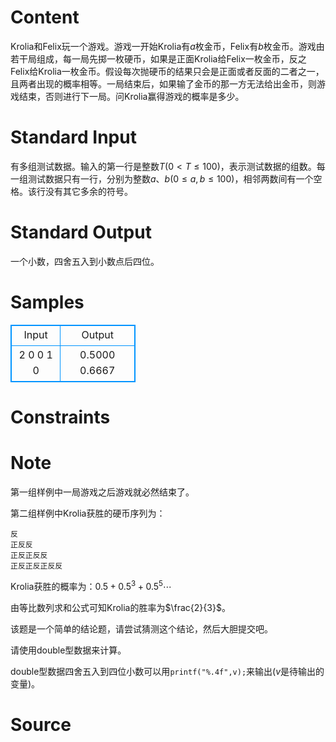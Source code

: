 
# Content

Krolia和Felix玩一个游戏。游戏一开始Krolia有$a$枚金币，Felix有$b$枚金币。游戏由若干局组成，每一局先掷一枚硬币，如果是正面Krolia给Felix一枚金币，反之Felix给Krolia一枚金币。假设每次抛硬币的结果只会是正面或者反面的二者之一，且两者出现的概率相等。一局结束后，如果输了金币的那一方无法给出金币，则游戏结束，否则进行下一局。问Krolia赢得游戏的概率是多少。

# Standard Input

有多组测试数据。输入的第一行是整数$T$($0 < T \leq 100$)，表示测试数据的组数。每一组测试数据只有一行，分别为整数$a$、$b$($0 \leq a,b \leq 100$)，相邻两数间有一个空格。该行没有其它多余的符号。

# Standard Output

一个小数，四舍五入到小数点后四位。

# Samples

<style>
        table,table tr th, table tr td { border:1px solid #0094ff; }
        table { width: 200px; min-height: 25px; line-height: 25px; text-align: center; border-collapse: collapse;}   
    </style>
<table>
	<tr>
		<td>Input</td>
		<td>Output</td>
	</tr>
<tr><td>2
0 0
1 0</td><td>0.5000
0.6667</td></tr></table>


# Constraints



# Note

第一组样例中一局游戏之后游戏就必然结束了。

第二组样例中Krolia获胜的硬币序列为：
```
反
正反反
正反正反反
正反正反正反反
```
Krolia获胜的概率为：$0.5+0.5^3+0.5^5\cdots$

由等比数列求和公式可知Krolia的胜率为$\frac{2}{3}$。

该题是一个简单的结论题，请尝试猜测这个结论，然后大胆提交吧。

请使用double型数据来计算。

double型数据四舍五入到四位小数可以用`printf("%.4f",v);`来输出($v$是待输出的变量)。

# Source


